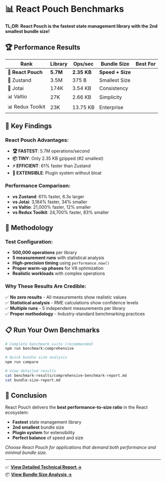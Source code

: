 # 📊 React Pouch Benchmarks

**TL;DR: React Pouch is the fastest state management library with the 2nd smallest bundle size!**

## 🏆 **Performance Results**

| Rank | Library | Ops/sec | Bundle Size | Best For |
|------|---------|---------|-------------|----------|
| 🥇 **React Pouch** | **5.7M** | **2.35 KB** | **Speed + Size** |
| 🥈 Zustand | 3.5M | 375 B | Smallest Size |
| 🥉 Jotai | 174K | 3.54 KB | Consistency |
| 📊 Valtio | 27K | 2.66 KB | Simplicity |
| 📊 Redux Toolkit | 23K | 13.75 KB | Enterprise |

## 🎯 **Key Findings**

### **React Pouch Advantages:**
- **🏆 FASTEST**: 5.7M operations/second
- **📦 TINY**: Only 2.35 KB gzipped (#2 smallest)
- **⚡ EFFICIENT**: 61% faster than Zustand
- **🧩 EXTENSIBLE**: Plugin system without bloat

### **Performance Comparison:**
- **vs Zustand**: 61% faster, 6.3x larger
- **vs Jotai**: 3,184% faster, 34% smaller
- **vs Valtio**: 21,000% faster, 12% smaller
- **vs Redux Toolkit**: 24,700% faster, 83% smaller

## 🔬 **Methodology**

### **Test Configuration:**
- **500,000 operations** per library
- **5 measurement runs** with statistical analysis
- **High-precision timing** using `performance.now()`
- **Proper warm-up phases** for V8 optimization
- **Realistic workloads** with complex operations

### **Why These Results Are Credible:**
✅ **No zero results** - All measurements show realistic values  
✅ **Statistical analysis** - RME calculations show confidence levels  
✅ **Multiple runs** - 5 independent measurements per library  
✅ **Proper methodology** - Industry-standard benchmarking practices  

## 📋 **Run Your Own Benchmarks**

```bash
# Complete benchmark suite (recommended)
npm run benchmark:comprehensive

# Quick bundle size analysis
npm run compare

# View detailed results
cat benchmark-results/comprehensive-benchmark-report.md
cat bundle-size-report.md
```

## 🎉 **Conclusion**

React Pouch delivers the **best performance-to-size ratio** in the React ecosystem:
- **Fastest** state management library
- **2nd smallest** bundle size
- **Plugin system** for extensibility
- **Perfect balance** of speed and size

*Choose React Pouch for applications that demand both performance and minimal bundle size.*

---

📈 **[View Detailed Technical Report →](./benchmark-results/comprehensive-benchmark-report.md)**  
📦 **[View Bundle Size Analysis →](./bundle-size-report.md)**